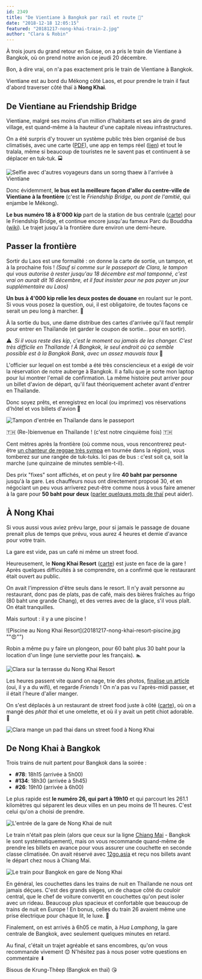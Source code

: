 ```yaml
---
id: 2349
title: "De Vientiane à Bangkok par rail et route 🚂"
date: "2018-12-18 12:05:15"
featured: "20181217-nong-khai-train-2.jpg"
author: "Clara & Robin"
---
```


À trois jours du grand retour en Suisse, on a pris le train de Vientiane à
Bangkok, où on prend notre avion ce jeudi 20 décembre.

Bon, à dire vrai, on n'a pas exactement pris le train de Vientiane à Bangkok.

Vientiane est au bord du Mékong côté Laos, et pour prendre le train il faut
d'abord traverser côté thaï à **Nong Khai**.

## De Vientiane au Friendship Bridge

Vientiane, malgré ses moins d'un million d'habitants et ses airs de grand
village, est quand-même à la hauteur d'une capitale niveau infrastructures.

On a été surpris d'y trouver un système public très bien organisé de bus
climatisés, avec une carte
([PDF](https://eaudepoisson.com/wp-content/uploads/2018/12/vientiane-carte-bus.pdf)),
une app en temps réel ([lien](https://lao.busnavi.asia/)) et tout le tralala,
même si beaucoup de touristes ne le savent pas et continuent à se déplacer en
tuk-tuk. 🚍

![Selfie avec d'autres voyageurs dans un sorng thaew à l'arrivée à Vientiane](20180115-vientiane-arrivee.jpg "Première fois à Vientiane en janvier 2018")

Donc évidemment, **le bus est la meilleure façon d'aller du centre-ville de
Vientiane à la frontière** (c'est le _Friendship Bridge_, ou _pont de l'amitié_,
qui enjambe le Mékong).

**Le bus numéro 18 à 8'000 kip** part de la station de bus centrale
([carte](https://www.openstreetmap.org/node/6129645736)) pour le Friendship
Bridge, et continue encore jusqu'au fameux Parc du Bouddha
([wiki](https://fr.wikipedia.org/wiki/Parc_du_Bouddha)). Le trajet jusqu'à la
frontière dure environ une demi-heure.

## Passer la frontière

Sortir du Laos est une formalité : on donne la carte de sortie, un tampon, et à
la prochaine fois ! _(Sauf si comme sur le passeport de Clara, le tampon qui
vous autorise à rester jusqu'au 18 décembre est mal tamponné, c'est vrai on
aurait dit 16 décembre, et il faut insister pour ne pas payer un jour
supplémentaire au Laos)_

**Un bus à 4'000 kip relie les deux postes de douane** en roulant sur le pont.
Si vous vous posez la question, oui, il est obligatoire, de toutes façons ce
serait un peu long à marcher. 🌉

À la sortie du bus, une dame distribue des cartes d'arrivée qu'il faut remplir
pour entrer en Thaïlande (et garder le coupon de sortie... pour en sortir).

⚠  _Si il vous reste des kip, c'est le moment ou jamais de les changer. C'est
très difficile en Thaïlande ! À Bangkok, le seul endroit où ça semble possible
est à la Bangkok Bank, avec un assez mauvais taux_ 💸

L'officier sur lequel on est tombé a été très consciencieux et a exigé de voir
la réservation de notre auberge à Bangkok. Il a fallu que je sorte mon laptop
pour lui montrer l'email de confirmation. La même histoire peut arriver pour un
billet d'avion de départ, qu'il faut théoriquement acheter avant d'entrer en
Thaïlande.

Donc soyez prêts, et enregistrez en local (ou imprimez) vos réservations d'hôtel
et vos billets d'avion 🎫

![Tampon d'entrée en Thaïlande dans le passeport](20181218-nong-khai-tampon.jpg "Ouf !")

🇹🇭 (Re-)bienvenue en Thaïlande ! (c'est notre cinquième fois) 🇹🇭

Cent mètres après la frontière (où comme nous, vous rencontrerez peut-être
[un chanteur de reggae très sympa](https://www.youtube.com/watch?v=excecxJeeVI)
en tournée dans la région), vous tomberez sur une rangée de tuk-tuks. Ici pas de
bus : c'est soit ça, soit la marche (une quinzaine de minutes semble-t-il).

Des prix "fixes" sont affichés, et on peut y lire **40 baht par personne**
jusqu'à la gare. Les chauffeurs nous ont directement proposé 30, et en négociant
un peu vous arriverez peut-être comme nous à vous faire amener à la gare pour
**50 baht pour deux**
([parler quelques mots de thaï](https://eaudepoisson.com/2018/12/07/chiang-mai-episode-4-apprendre-le-thai/)
peut aider).

## À Nong Khai

Si vous aussi vous aviez prévu large, pour si jamais le passage de douane
prenait plus de temps que prévu, vous aurez 4 heures et demie d'avance pour
votre train.

La gare est vide, pas un café ni même un street food.

Heureusement, le **Nong Khai Resort**
([carte](https://www.openstreetmap.org/node/4698375182)) est juste en face de la
gare ! Après quelques difficultés à se comprendre, on a confirmé que le
restaurant était ouvert au public.

On avait l'impression d'être seuls dans le resort. Il n'y avait personne au
restaurant, donc pas de plats, pas de café, mais des bières fraîches au frigo
(80 baht une grande Chang), et des verres avec de la glace, s'il vous plaît. On
était tranquilles.

Mais surtout : il y a une piscine !

![Piscine au Nong Khai Resort](20181217-nong-khai-resort-piscine.jpg ""😍"")

Robin a même pu y faire un plongeon, pour 60 baht plus 30 baht pour la location
d'un linge (une serviette pour les français). 🏊

![Clara sur la terrasse du Nong Khai Resort](20181217-nong-khai-resort.jpg)

Les heures passent vite quand on nage, trie des photos,
[finalise un article](https://eaudepoisson.com/2018/12/17/chiang-mai-episode-6-manger-dehors/)
(oui, il y a du wifi), et regarde *Friends* ! On n'a pas vu l'après-midi passer,
et il était l'heure d'aller manger.

On s'est déplacés à un restaurant de street food juste à côté
([carte](https://www.openstreetmap.org/node/4712666792)), où on a mangé des
_phàt thai_ et une omelette, et où il y avait un petit chiot adorable. 🐶

![Clara mange un pad thai dans un street food à Nong Khai](20181217-nong-khai-resto.jpg "phàt thai mâi mii nuea sorng jaan")

## De Nong Khai à Bangkok

Trois trains de nuit partent pour Bangkok dans la soirée :

- **#78**: 18h15 (arrivée à 5h00)
- **#134**: 18h30 (arrivée à 5h45)
- **#26**: 19h10 (arrivée à 6h00)

Le plus rapide est **le numéro 26, qui part à 19h10** et qui parcourt les 261.1
kilomètres qui séparent les deux villes en un peu moins de 11 heures. C'est
celui qu'on a choisi de prendre.

![L'entrée de la gare de Nong Khai de nuit](20181217-nong-khai-gare.jpg "La gare de Nong Khai")

Le train n'était pas plein (alors que ceux sur la ligne
[Chiang Mai](https://eaudepoisson.com/2018/11/26/chiang-mai-la-serie/) - Bangkok
le sont systématiquement), mais on vous recommande quand-même de prendre les
billets en avance pour vous assurer une couchette en seconde classe climatisée.
On avait réservé avec [12go.asia](http://12go.asia) et reçu nos billets avant le
départ chez nous à Chiang Mai.

![Le train pour Bangkok en gare de Nong Khai](20181217-nong-khai-train-1.jpg "Le train #26 en gare de Nong Khai")

En général, les couchettes dans les trains de nuit en Thaïlande ne nous ont
jamais déçues. C'est des grands sièges, un de chaque côté du couloir central,
que le chef de voiture convertit en couchettes qu'on peut isoler avec un rideau.
Beaucoup plus spacieux et confortable que beaucoup de trains de nuit en Europe !
En bonus, celles du train 26 avaient même une prise électrique pour chaque lit,
le luxe. 🔌

Finalement, on est arrivés à 6h05 ce matin, à _Hua Lamphong_, la gare centrale
de Bangkok, avec seulement quelques minutes en retard.

Au final, c'était un trajet agréable et sans encombres, qu'on vous recommande
vivement 😊 N'hésitez pas à nous poser votre questions en commentaire ⬇

Bisous de Krung-Thêep (Bangkok en thaï) 😘
